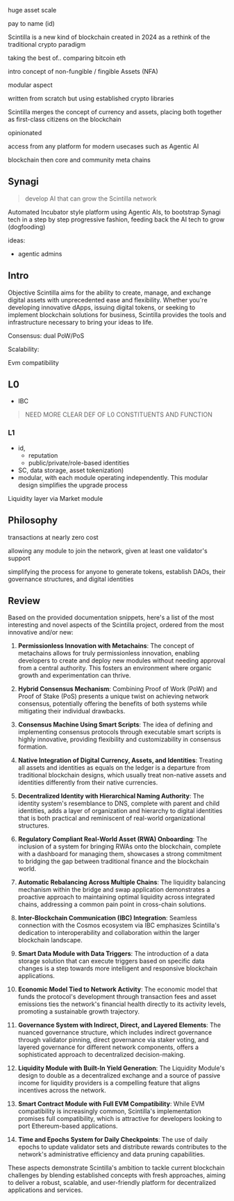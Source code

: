 



huge asset scale

pay to name (id)

Scintilla is a new kind of blockchain created in 2024 as a rethink of the traditional crypto paradigm

taking the best of.. comparing bitcoin eth

intro concept of non-fungible / fingible Assets (NFA)

modular aspect

written from scratch but using established crypto libraries

Scintilla merges the concept of currency and assets, placing both together as first-class citizens on the blockchain

opinionated

access from any platform for modern usecases such as Agentic AI

blockchain then core and community meta chains



## Synagi

> develop AI that can grow the Scintilla network

Automated Incubator style platform using Agentic AIs, to bootstrap Synagi tech in a step by step progressive fashion, feeding back the AI tech to grow  (dogfooding)

ideas:

- agentic admins



## Intro

Objective
Scintilla aims for the ability to create, manage, and exchange digital assets with unprecedented ease and flexibility. Whether you're developing innovative dApps, issuing digital tokens, or seeking to implement blockchain solutions for business, Scintilla provides the tools and infrastructure necessary to bring your ideas to life.

Consensus: dual PoW/PoS

Scalability: 

Evm compatibility

## L0

- IBC

> NEED MORE CLEAR DEF OF L0 CONSTITUENTS AND FUNCTION

### L1

- id, 
  - reputation
  - public/private/role-based identities
- SC, data storage, asset tokenization)
- modular, with each module operating independently. This modular design simplifies the upgrade process



Liquidity layer via Market module



## Philosophy

transactions at nearly zero cost

allowing any module to join the network, given at least one validator's support

simplifying the process for anyone to generate tokens, establish DAOs, their governance structures, and digital identities

## Review

 Based on the provided documentation snippets, here's a list of the most interesting and novel aspects of the Scintilla project, ordered from the most innovative and/or new:

1. **Permissionless Innovation with Metachains**: The concept of metachains allows for truly permissionless innovation, enabling developers to create and deploy new modules without needing approval from a central authority. This fosters an environment where organic growth and experimentation can thrive.

2. **Hybrid Consensus Mechanism**: Combining Proof of Work (PoW) and Proof of Stake (PoS) presents a unique twist on achieving network consensus, potentially offering the benefits of both systems while mitigating their individual drawbacks.

3. **Consensus Machine Using Smart Scripts**: The idea of defining and implementing consensus protocols through executable smart scripts is highly innovative, providing flexibility and customizability in consensus formation.

4. **Native Integration of Digital Currency, Assets, and Identities**: Treating all assets and identities as equals on the ledger is a departure from traditional blockchain designs, which usually treat non-native assets and identities differently from their native currencies.

5. **Decentralized Identity with Hierarchical Naming Authority**: The identity system's resemblance to DNS, complete with parent and child identities, adds a layer of organization and hierarchy to digital identities that is both practical and reminiscent of real-world organizational structures.

6. **Regulatory Compliant Real-World Asset (RWA) Onboarding**: The inclusion of a system for bringing RWAs onto the blockchain, complete with a dashboard for managing them, showcases a strong commitment to bridging the gap between traditional finance and the blockchain world.

7. **Automatic Rebalancing Across Multiple Chains**: The liquidity balancing mechanism within the bridge and swap application demonstrates a proactive approach to maintaining optimal liquidity across integrated chains, addressing a common pain point in cross-chain solutions.

8. **Inter-Blockchain Communication (IBC) Integration**: Seamless connection with the Cosmos ecosystem via IBC emphasizes Scintilla's dedication to interoperability and collaboration within the larger blockchain landscape.

9. **Smart Data Module with Data Triggers**: The introduction of a data storage solution that can execute triggers based on specific data changes is a step towards more intelligent and responsive blockchain applications.

10. **Economic Model Tied to Network Activity**: The economic model that funds the protocol's development through transaction fees and asset emissions ties the network's financial health directly to its activity levels, promoting a sustainable growth trajectory.

11. **Governance System with Indirect, Direct, and Layered Elements**: The nuanced governance structure, which includes indirect governance through validator pinning, direct governance via staker voting, and layered governance for different network components, offers a sophisticated approach to decentralized decision-making.

12. **Liquidity Module with Built-In Yield Generation**: The Liquidity Module's design to double as a decentralized exchange and a source of passive income for liquidity providers is a compelling feature that aligns incentives across the network.

13. **Smart Contract Module with Full EVM Compatibility**: While EVM compatibility is increasingly common, Scintilla's implementation promises full compatibility, which is attractive for developers looking to port Ethereum-based applications.

14. **Time and Epochs System for Daily Checkpoints**: The use of daily epochs to update validator sets and distribute rewards contributes to the network's administrative efficiency and data pruning capabilities.

These aspects demonstrate Scintilla's ambition to tackle current blockchain challenges by blending established concepts with fresh approaches, aiming to deliver a robust, scalable, and user-friendly platform for decentralized applications and services.

